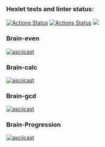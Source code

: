 ### Hexlet tests and linter status:
[![Actions Status](https://github.com/sdemikhov/frontend-project-lvl1/workflows/hexlet-check/badge.svg)](https://github.com/sdemikhov/frontend-project-lvl1/actions)
[![Actions Status](https://github.com/sdemikhov/frontend-project-lvl1/workflows/main-check/badge.svg)](https://github.com/sdemikhov/frontend-project-lvl1/actions)
<a href="https://codeclimate.com/github/sdemikhov/frontend-project-lvl1/maintainability"><img src="https://api.codeclimate.com/v1/badges/b672c29a96dd70311e94/maintainability" /></a>
### Brain-even
[![asciicast](https://asciinema.org/a/8y8ZBvrN7e2CtLSeuOJ61CWEp.svg)](https://asciinema.org/a/8y8ZBvrN7e2CtLSeuOJ61CWEp)
### Brain-calc
[![asciicast](https://asciinema.org/a/BsdTecRQyxfrzijPOd39ZXYIW.svg)](https://asciinema.org/a/BsdTecRQyxfrzijPOd39ZXYIW)
### Brain-gcd
[![asciicast](https://asciinema.org/a/Bmk17VSUutXAtTZ0KSDtAc2LM.svg)](https://asciinema.org/a/Bmk17VSUutXAtTZ0KSDtAc2LM)
### Brain-Progression
[![asciicast](https://asciinema.org/a/o0oeg0Cs8PIJQZoUMbunp6J1B.svg)](https://asciinema.org/a/o0oeg0Cs8PIJQZoUMbunp6J1B)
